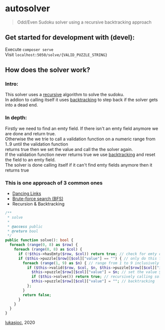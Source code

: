 # autosolver
>  Odd/Even Sudoku solver using a recursive backtracking approach

## Get started for development with (devel):
Execute `composer serve` \
Visit `localhost:5050/solve/{VALID_PUZZLE_STRING}`

## How does the solver work?

### Intro:
This solver uses a [recursive](https://en.wikipedia.org/wiki/Recursion) algorithm to solve the sudoku. \
In addion to calling itself it uses [backtracking](https://en.wikipedia.org/wiki/Backtracking) to step back if the solver gets into a dead end.

### In depth:
Firstly we need to find an emty field.
If there isn't an emty field anymore we are done and return true. \
Otherwise the we trie to call a validation function on a numeric range from 1..9 until the validation function \
returns true then we set the value and call the the solver again. \
If the validation function never returns true we use [backtracking](https://en.wikipedia.org/wiki/Backtracking) and reset 
the field to an emty field. \
The solver is done calling itself if it can't find emty fields anymore then it returns true

### This is one approach of 3 common ones
- [Dancing Links](https://en.wikipedia.org/wiki/Dancing_Links)
- [Brute-force search (BFS)](https://en.wikipedia.org/wiki/Brute-force_search)
- Recursion & Backtracking

```php
/**
 * solve
 *
 * @access public
 * @return bool
 */
public function solve(): bool {
  foreach (range(0, 8) as $row) {
    foreach (range(0, 8) as $col) {
      if (!$this->hasEmty($row, $col)) return true; // check for emty cells
      if ($this->puzzle[$row][$col]["value"] == "") { // only do this for emty cells that's why backtracking is important here
        foreach (range(1, 9) as $n) { // range from 1 to 9 inclusively
          if ($this->valid($row, $col, $n, $this->puzzle[$row][$col]["isEven"])) {
            $this->puzzle[$row][$col]["value"] = $n; // set the value $this->valid(..) returned true with
            if ($this->solve()) return true; // recursively calling solve until it returns true then return true and done
            $this->puzzle[$row][$col]["value"] = ""; // backtracking
          };
        }
        return false;
      }
    }
  }
}

```

[lukasjoc](https://lukasjoc.com), 2020
